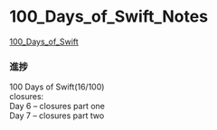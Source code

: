 # 100_Days_of_Swift_Notes
[100_Days_of_Swift](https://www.hackingwithswift.com/100)  
### 進捗
100 Days of Swift(16/100)  
closures:  
Day 6 – closures part one  
Day 7 – closures part two  


